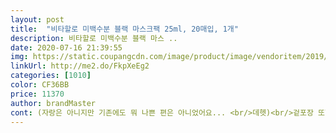 ```yaml
---
layout: post 
title:  "비타할로 미백수분 블랙 마스크팩 25ml, 20매입, 1개" 
description: 비타할로 미백수분 블랙 마스 ..
date: 2020-07-16 21:39:55 
img: https://static.coupangcdn.com/image/product/image/vendoritem/2019/08/09/4403206390/eee51c04-c053-4412-b750-d6bf75b494f8.jpg 
linkUrl: http://me2.do/FkpXeEg2 
categories: [1010] 
color: CF36BB 
price: 11370 
author: brandMaster 
cont: (자랑은 아니지만 기존에도 뭐 나쁜 편은 아니었어요... <br/>데헷)<br/>겉포장 또한 싸구려틱한 비닐이 아닌게<br/>꼭 유명 브랜드가 아니더라도  브랜드 못지 않은<br/>세수하고 바로 얼굴 팩 붙이고 한10분 정도 있다<br/>아직 한번 붙여본 팩이지만 여느 팩보단 확실히 달라요!<br/>얼굴  번들거림이 아닌  윤기도 도는느낌<br/>에센스가 흠뻑 적셔있는 블랙 마스크 팩!<br/>에센스가 흠뻑 적셔있어서 촉촉함이 배가 되는 팩이네요<br/>1일 1팩을 지키는 중이랍니다! 히힛^^<br/>그 결과... <br/> 사람들이 언제부터인 지 피부가 좋다고들 칭찬일색입니당.<br/><br/>그래서 그런 지 몰라도 이 제품이 미백효과도 된다 그러던데<br/>띠었는데도 불구하고 엄청 촉촉하고<br/>물론 이 제품만 사용한 게 아니라, 비타할로의 다른 종류의 팩도 바꿔가면서<br/>물론 철두철미하게 지킨 건 아니지만 그래도 한달에 4<br/> -5일정도 빼고는<br/>바로 한팩 뜯어 보니<br/> 
---
```

 